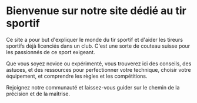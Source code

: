# Bienvenue sur notre site dédié au tir sportif

Ce site a pour but d'expliquer le monde du tir sportif et d'aider les tireurs sportifs déjà licenciés dans un club. C'est une sorte de couteau suisse pour les passionnés de ce sport exigeant. 

Que vous soyez novice ou expérimenté, vous trouverez ici des conseils, des astuces, et des ressources pour perfectionner votre technique, choisir votre équipement, et comprendre les règles et les compétitions. 

Rejoignez notre communauté et laissez-vous guider sur le chemin de la précision et de la maîtrise.

